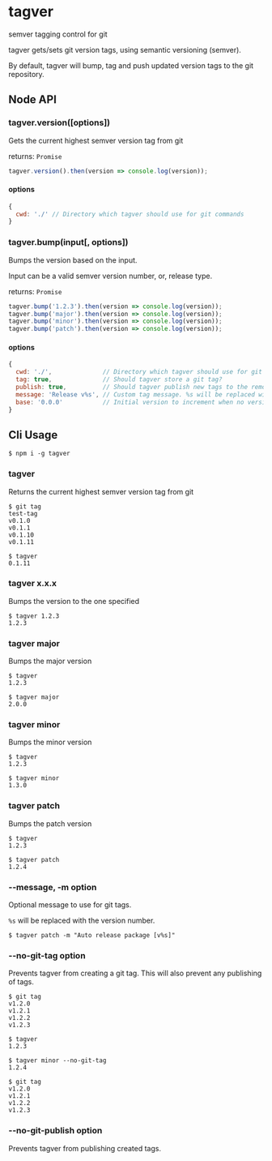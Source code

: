 # tagver
semver tagging control for git

tagver gets/sets git version tags, using semantic versioning (semver).

By default, tagver will bump, tag and push updated version tags to the git repository.


## Node API

### tagver.version([options])

Gets the current highest semver version tag from git

returns: `Promise`

``` javascript
tagver.version().then(version => console.log(version));
```

#### options

``` javascript
{
  cwd: './' // Directory which tagver should use for git commands
}
```

### tagver.bump(input[, options])

Bumps the version based on the input.

Input can be a valid semver version number, or, release type.

returns: `Promise`

``` javascript
tagver.bump('1.2.3').then(version => console.log(version));
tagver.bump('major').then(version => console.log(version));
tagver.bump('minor').then(version => console.log(version));
tagver.bump('patch').then(version => console.log(version));
```

#### options

``` javascript
{
  cwd: './',              // Directory which tagver should use for git commands
  tag: true,              // Should tagver store a git tag?
  publish: true,          // Should tagver publish new tags to the remote?
  message: 'Release v%s', // Custom tag message. %s will be replaced with the version number
  base: '0.0.0'           // Initial version to increment when no version is found  
}
```

## Cli Usage

``` shell
$ npm i -g tagver
```

### tagver

Returns the current highest semver version tag from git

``` shell
$ git tag
test-tag
v0.1.0
v0.1.1
v0.1.10
v0.1.11

$ tagver
0.1.11
```

### tagver x.x.x

Bumps the version to the one specified

``` shell
$ tagver 1.2.3
1.2.3
```

### tagver major

Bumps the major version

``` shell
$ tagver
1.2.3

$ tagver major
2.0.0
```

### tagver minor

Bumps the minor version

``` shell
$ tagver
1.2.3

$ tagver minor
1.3.0
```

### tagver patch

Bumps the patch version

``` shell
$ tagver
1.2.3

$ tagver patch
1.2.4
```

### --message, -m option

Optional message to use for git tags.

`%s` will be replaced with the version number.

``` shell
$ tagver patch -m "Auto release package [v%s]"
```

### --no-git-tag option

Prevents tagver from creating a git tag. This will also prevent any publishing of tags.

``` shell
$ git tag
v1.2.0
v1.2.1
v1.2.2
v1.2.3

$ tagver
1.2.3

$ tagver minor --no-git-tag
1.2.4

$ git tag
v1.2.0
v1.2.1
v1.2.2
v1.2.3
```

### --no-git-publish option

Prevents tagver from publishing created tags.
